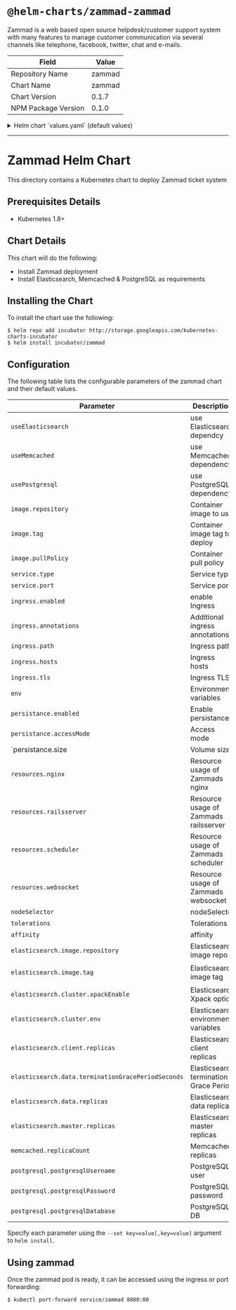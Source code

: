 # `@helm-charts/zammad-zammad`

Zammad is a web based open source helpdesk/customer support system with many features to manage customer communication via several channels like telephone, facebook, twitter, chat and e-mails.

| Field               | Value  |
| ------------------- | ------ |
| Repository Name     | zammad |
| Chart Name          | zammad |
| Chart Version       | 0.1.7  |
| NPM Package Version | 0.1.0  |

<details>

<summary>Helm chart `values.yaml` (default values)</summary>

```yaml
useElasticsearch: true
useMemcached: true
usePostgresql: true

image:
  repository: zammad/zammad-docker-compose
  tag: 2.8.0-22
  pullPolicy: IfNotPresent

service:
  type: ClusterIP
  port: 80

ingress:
  enabled: false
  annotations:
    ingress.kubernetes.io/proxy-body-size: 50m
    # kubernetes.io/ingress.class: nginx
    # kubernetes.io/tls-acme: "true"
  path: /
  hosts:
    - chart-example.local
  tls: []
  #  - secretName: zammad-tls
  #    hosts:
  #      - chart-example.local

# zammad containers can be configured by env vars
env:
  ELASTICSEARCH_HOST: zammad-elasticsearch-client
  ELASTICSEARCH_PORT: 9200
  MEMCACHED_HOST: zammad-memcached
  MEMCACHED_PORT: 11211
  POSTGRESQL_HOST: zammad-postgresql
  POSTGRESQL_PORT: 5432
  POSTGRESQL_USER: zammad
  POSTGRESQL_PASS: zammad
  POSTGRESQL_DB: zammad_production
  POSTGRESQL_DB_CREATE: false
  ZAMMAD_RAILSSERVER_HOST: zammad-railsserver
  ZAMMAD_RAILSSERVER_PORT: 3000
  ZAMMAD_WEBSOCKET_HOST: zammad-websocket
  ZAMMAD_WEBSOCKET_PORT: 6042

persistence:
  enabled: true
  ## A manually managed Persistent Volume and Claim
  ## Requires persistence.enabled: true
  ## If defined, PVC must be created manually before volume will be bound
  # existingClaim:

  ## Zammad data Persistent Volume Storage Class
  ## If defined, storageClassName: <storageClass>
  ## If set to "-", storageClassName: "", which disables dynamic provisioning
  ## If undefined (the default) or set to null, no storageClassName spec is
  ##   set, choosing the default provisioner.  (gp2 on AWS, standard on
  ##   GKE, AWS & OpenStack)
  ##
  # storageClass: "-"
  accessMode: ReadWriteOnce
  size: 15Gi

# We usually recommend not to specify default resources and to leave this as a conscious
# choice for the user. This also increases chances charts run on environments with little
# resources, such as Minikube. If you do want to specify resources, uncomment the following
# lines, adjust them as necessary, and remove the curly braces after 'resources:'.
resources:
  nginx: {}
  # requests:
  #   cpu: 50m
  #   memory: 32Mi
  # limits:
  #   cpu: 100m
  #   memory: 64Mi
  railsserver:
    {}
    # requests:
    #   cpu: 100m
    #   memory: 512Mi
    # limits:
    #   cpu: 200m
    #   memory: 1024Mi
  scheduler:
    {}
    # requests:
    #   cpu: 100m
    #   memory: 256Mi
    # limits:
    #   cpu: 200m
    #   memory: 512Mi
  websocket:
    {}
    # requests:
    #   cpu: 100m
    #   memory: 256Mi
    # limits:
    #   cpu: 200m
    #   memory: 512Mi

nodeSelector: {}

tolerations: []

affinity: {}

elasticsearch:
  image:
    repository: 'zammad/zammad-docker-compose'
    tag: 'zammad-elasticsearch-2.8.0-22'
  cluster:
    xpackEnable: false
    env:
      MINIMUM_MASTER_NODES: '1'
      XPACK_MONITORING_ENABLED: false
  client:
    replicas: 1
    # resources:
    #   requests:
    #     cpu: "25m"
    #     memory: "512Mi"
    #   limits:
    #     cpu: "300m"
    #     memory: "1024Mi"
  data:
    terminationGracePeriodSeconds: 60
    replicas: 1
    # resources:
    #   requests:
    #     cpu: "175m"
    #     memory: "1536Mi"
    #   limits:
    #     cpu: "350m"
    #     memory: "2048Mi"
  master:
    replicas: 1
    # resources:
    #   requests:
    #     cpu: "25m"
    #     memory: "512Mi"
    #   limits:
    #     cpu: "300m"
    #     memory: "1024Mi"

memcached:
  replicaCount: 1
  # resources:
  #   requests:
  #     cpu: 50m
  #     memory: 64Mi
  #   limits:
  #     cpu: 100m
  #     memory: 128Mi

postgresql:
  postgresqlUsername: zammad
  postgresqlPassword: zammad
  postgresqlDatabase: zammad_production
  # resources:
  #   requests:
  #     cpu: 250m
  #     memory: 256Mi
  #   limits:
  #     cpu: 500m
  #     memory: 512Mi
```

</details>

---

# Zammad Helm Chart

This directory contains a Kubernetes chart to deploy Zammad ticket system

## Prerequisites Details

- Kubernetes 1.8+

## Chart Details

This chart will do the following:

- Install Zammad deployment
- Install Elasticsearch, Memcached & PostgreSQL as requirements

## Installing the Chart

To install the chart use the following:

```console
$ helm repo add incubator http://storage.googleapis.com/kubernetes-charts-incubator
$ helm install incubator/zammad
```

## Configuration

The following table lists the configurable parameters of the zammad chart and their default values.

| Parameter                                          | Description                            | Default                         |
| -------------------------------------------------- | -------------------------------------- | ------------------------------- |
| `useElasticsearch`                                 | use Elasticsearch dependcy             | `true`                          |
| `useMemcached`                                     | use Memcached dependency               | `true`                          |
| `usePostgresql`                                    | use PostgreSQL dependency              | `true`                          |
| `image.repository`                                 | Container image to use                 | `zammad/zammad-docker-compose`  |
| `image.tag`                                        | Container image tag to deploy          | `2.8.0-22`                      |
| `image.pullPolicy`                                 | Container pull policy                  | `IfNotPresent`                  |
| `service.type`                                     | Service type                           | `ClusterIP`                     |
| `service.port`                                     | Service port                           | `80`                            |
| `ingress.enabled`                                  | enable Ingress                         | `false`                         |
| `ingress.annotations`                              | Additional ingress annotations         | ``                              |
| `ingress.path`                                     | Ingress path                           | ``                              |
| `ingress.hosts`                                    | Ingress hosts                          | ``                              |
| `ingress.tls`                                      | Ingress TLS                            | `[]`                            |
| `env`                                              | Environment variables                  | `See values.yaml`               |
| `persistance.enabled`                              | Enable persistance                     | `true`                          |
| `persistance.accessMode`                           | Access mode                            | `ReadWriteOnce`                 |
| `persistance.size | Volume size |`15Gi`            |
| `resources.nginx`                                  | Resource usage of Zammads nginx        | `{}`                            |
| `resources.railsserver`                            | Resource usage of Zammads railsserver  | `{}`                            |
| `resources.scheduler`                              | Resource usage of Zammads scheduler    | `{}`                            |
| `resources.websocket`                              | Resource usage of Zammads websocket    | `{}`                            |
| `nodeSelector`                                     | nodeSelector                           | `{}`                            |
| `tolerations`                                      | Tolerations                            | `[]`                            |
| `affinity`                                         | affinity                               | `{}`                            |
| `elasticsearch.image.repository`                   | Elasticsearch image repo               | `zammad/zammad-docker-compose`  |
| `elasticsearch.image.tag`                          | Elasticsearch image tag                | `zammad-elasticsearch-2.8.0-22` |
| `elasticsearch.cluster.xpackEnable`                | Elasticsearch Xpack option             | `false`                         |
| `elasticsearch.cluster.env`                        | Elasticsearch environment variables    | ``                              |
| `elasticsearch.client.replicas`                    | Elasticsearch client replicas          | `1`                             |
| `elasticsearch.data.terminationGracePeriodSeconds` | Elasticsearch termination Grace Period | `60`                            |
| `elasticsearch.data.replicas`                      | Elasticsearch data replicas            | `1`                             |
| `elasticsearch.master.replicas`                    | Elasticsearch master replicas          | `1`                             |
| `memcached.replicaCount`                           | Memcached replicas                     | `1`                             |
| `postgresql.postgresqlUsername`                    | PostgreSQL user                        | `zammad`                        |
| `postgresql.postgresqlPassword`                    | PostgreSQL password                    | `zammad`                        |
| `postgresql.postgresqlDatabase`                    | PostgreSQL DB                          | `zammad_production`             |

Specify each parameter using the `--set key=value[,key=value]` argument to `helm install`.

## Using zammad

Once the zammad pod is ready, it can be accessed using the ingress or port forwarding:

```console
$ kubectl port-forward service/zammad 8080:80
```
